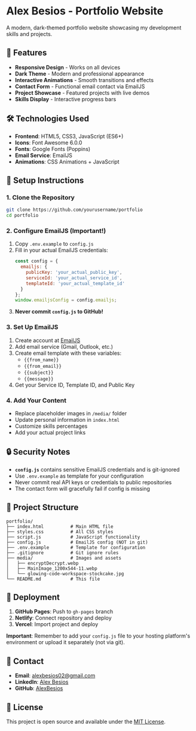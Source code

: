 # Alex Besios - Portfolio Website

A modern, dark-themed portfolio website showcasing my development skills and projects.

## 🚀 Features

- **Responsive Design** - Works on all devices
- **Dark Theme** - Modern and professional appearance  
- **Interactive Animations** - Smooth transitions and effects
- **Contact Form** - Functional email contact via EmailJS
- **Project Showcase** - Featured projects with live demos
- **Skills Display** - Interactive progress bars

## 🛠️ Technologies Used

- **Frontend**: HTML5, CSS3, JavaScript (ES6+)
- **Icons**: Font Awesome 6.0.0
- **Fonts**: Google Fonts (Poppins)
- **Email Service**: EmailJS
- **Animations**: CSS Animations + JavaScript

## 🔧 Setup Instructions

### 1. Clone the Repository
```bash
git clone https://github.com/yourusername/portfolio
cd portfolio
```

### 2. Configure EmailJS (Important!)
1. Copy `.env.example` to `config.js`
2. Fill in your actual EmailJS credentials:
   ```javascript
   const config = {
     emailjs: {
       publicKey: 'your_actual_public_key',
       serviceId: 'your_actual_service_id', 
       templateId: 'your_actual_template_id'
     }
   };
   window.emailjsConfig = config.emailjs;
   ```
3. **Never commit `config.js` to GitHub!**

### 3. Set Up EmailJS
1. Create account at [EmailJS](https://www.emailjs.com/)
2. Add email service (Gmail, Outlook, etc.)
3. Create email template with these variables:
   - `{{from_name}}`
   - `{{from_email}}`
   - `{{subject}}`
   - `{{message}}`
4. Get your Service ID, Template ID, and Public Key

### 4. Add Your Content
- Replace placeholder images in `/media/` folder
- Update personal information in `index.html`
- Customize skills percentages
- Add your actual project links

## 🔒 Security Notes

- **`config.js`** contains sensitive EmailJS credentials and is git-ignored
- Use `.env.example` as template for your configuration
- Never commit real API keys or credentials to public repositories
- The contact form will gracefully fail if config is missing

## 📁 Project Structure

```
portfolio/
├── index.html          # Main HTML file
├── styles.css          # All CSS styles
├── script.js           # JavaScript functionality
├── config.js           # EmailJS config (NOT in git)
├── .env.example        # Template for configuration
├── .gitignore          # Git ignore rules
├── media/              # Images and assets
│   ├── encryptDecrypt.webp
│   ├── MainImage_1200x544-11.webp
│   └── glowing-code-workspace-stockcake.jpg
└── README.md           # This file
```

## 🚀 Deployment

1. **GitHub Pages**: Push to `gh-pages` branch
2. **Netlify**: Connect repository and deploy
3. **Vercel**: Import project and deploy

**Important**: Remember to add your `config.js` file to your hosting platform's environment or upload it separately (not via git).

## 📧 Contact

- **Email**: alexbesios02@gmail.com
- **LinkedIn**: [Alex Besios](https://www.linkedin.com/in/alex-besios-16a622299)
- **GitHub**: [AlexBesios](https://github.com/AlexBesios)

## 📄 License

This project is open source and available under the [MIT License](LICENSE).
